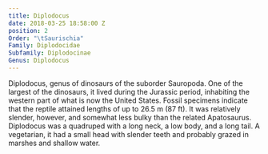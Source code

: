 ```yaml
---
title: Diplodocus
date: 2018-03-25 18:58:00 Z
position: 2
Order: "\tSaurischia"
Family: Diplodocidae
Subfamily: Diplodocinae
Genus: Diplodocus
---
```


Diplodocus, genus of dinosaurs of the suborder Sauropoda. One of the largest of the dinosaurs, it lived during the Jurassic period, inhabiting the western part of what is now the United States. Fossil specimens indicate that the reptile attained lengths of up to 26.5 m (87 ft). It was relatively slender, however, and somewhat less bulky than the related Apatosaurus. Diplodocus was a quadruped with a long neck, a low body, and a long tail. A vegetarian, it had a small head with slender teeth and probably grazed in marshes and shallow water.
